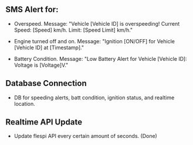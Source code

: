 ## SMS Alert for:

- Overspeed. Message: "Vehicle [Vehicle ID] is overspeeding! Current Speed: [Speed] km/h. Limit: [Speed Limit] km/h."

- Engine turned off and on. Message: "Ignition [ON/OFF] for Vehicle [Vehicle ID] at [Timestamp]."

- Battery Condition. Message: "Low Battery Alert for Vehicle [Vehicle ID]: Voltage is [Voltage]V."

## Database Connection

- DB for speeding alerts, batt condition, ignition status, and realtime location.

## Realtime API Update

- Update flespi API every certain amount of seconds. (Done)
